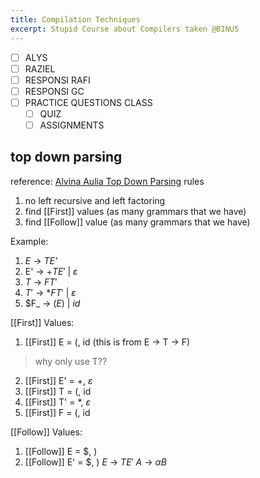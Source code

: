 ```yaml
---
title: Compilation Techniques
excerpt: Stupid Course about Compilers taken @BINUS
---
```

- [ ] ALYS
- [ ] RAZIEL
- [ ] RESPONSI RAFI
- [ ] RESPONSI GC
- [ ] PRACTICE QUESTIONS CLASS
	- [ ] QUIZ
	- [ ] ASSIGNMENTS

## top down parsing
reference: [Alvina Aulia Top Down Parsing](https://www.youtube.com/watch?v=WpXMlZ5WipI&t=650s&ab_channel=AlvinaAulia)
rules
1. no left recursive and left factoring
2. find [[First]] values (as many grammars that we have)
3. find [[Follow]] value (as many grammars that we have)

Example: 
1. _E_ -> *TE'*
2. E' -> $+TE'$ | $\varepsilon$
3. $T$ -> $FT'$
4. $T'$ -> $* FT'$ | $\varepsilon$
5. $F_ -> $(E)$ | $id$

[[First]] Values:
1. [[First]] E = \(, id (this is from E -> T -> F) 
> why only use T??
2. [[First]] E' =  +, $\varepsilon$
3. [[First]] T = (, id
4. [[First]] T' = \*, $\varepsilon$
5. [[First]] F = (, id

[[Follow]] Values:

1. [[Follow]] E = $, )
2. [[Follow]] E' = $, )
   $E$ -> $TE'$
   $A$ -> $\alpha B$